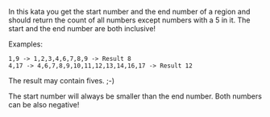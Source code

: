In this kata you get the start number and the end number of a region and should return the count of all numbers except numbers with a 5 in it. The start and the end number are both inclusive!

Examples:

```
1,9 -> 1,2,3,4,6,7,8,9 -> Result 8
4,17 -> 4,6,7,8,9,10,11,12,13,14,16,17 -> Result 12
```

The result may contain fives. ;-)

The start number will always be smaller than the end number. Both numbers can be also negative!
